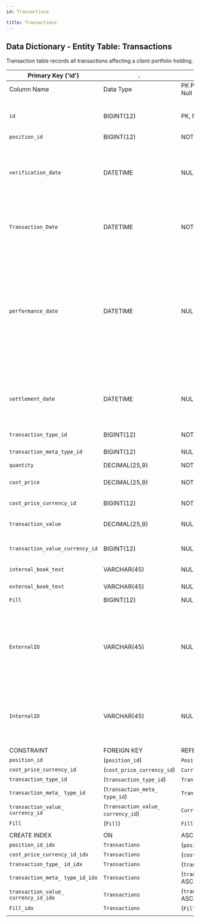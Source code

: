 ```yaml
---
id: Transactions

title: Transactions
---
```


## Data Dictionary - Entity Table: Transactions

Transaction table records all transactions affecting a client portfolio holding.		


| Primary Key ('id')|.|ENGINE = InnoDB|.|.|
|---|---|---|---|---|
|Column Name|Data Type|PK Primary Key, NN-Not Null, Null|Example|Comments|
||
|`id`|BIGINT(12)|PK, NN|1|PrimaryKey-ID,(auto creates)Contains the transactions|
|`position_id` |BIGINT(12)|NOT NULL|1|ID of the position|
|`verification_date`|DATETIME|NULL|10/10/2020  12:30:00 PM|Verification Date (Completion date of the entire trade verification process incl. confirmation, affirmation and allocation)|
|`Transaction_Date`|DATETIME|NOT NULL |10/10/2020  12:30:00 PM|Trade Date (Execution date of the trade, relevant for tax rules and holding periods)|
|`performance_date`|DATETIME|NULL|10/10/2020  12:30:00 PM|Performance Date (date from which performance should be calculated - custodians are mostly settlement oriented while most performance reporting systems are trade date oriented)|
|`settlement_date`|DATETIME|NULL|10/10/2020  12:30:00 PM|Settlement Date (relevant for brokers re funding of trades and to determine legal ownership)|
|`transaction_type_id`|BIGINT(12)|NOT NULL |1|ID of the transaction type|
|`transaction_meta_type_id`|BIGINT(12)|NULL|1|ID of the meta type|
|`quantity`|DECIMAL(25,9)|NOT NULL |2000|quantity traded|
|`cost_price`|DECIMAL(25,9)|NOT NULL |12|Average execution price for transaction|
|`cost_price_currency_id`|BIGINT(12)|NOT NULL |1|ID of the cost price currency|
|`transaction_value`|DECIMAL(25,9)|NULL |24000|Transaction value in trade currency|
|`transaction_value_currency_id`|BIGINT(12)|NULL |1|Currency ID of Transaction value|
|`internal_book_text`|VARCHAR(45)|NULL |A123|Internal booking text|
|`external_book_text`|VARCHAR(45)|NULL |B123|External booking text|
|`Fill` |BIGINT(12)|NULL |1|Filling order id|
|`ExternalID`|VARCHAR(45)|NULL |1|External transaction id (e.g. from trading or corporate actions system). Where present should match a corresponding row in the Order table.|
|`InternalID`|VARCHAR(45)|NULL |1|Internal transaction id. Where present should match a corresponding row in the Order table.|
||
|CONSTRAINT|FOREIGN KEY|REFERENCES|ON DELETE|ON UPDATE|
|`position_id`|(`position_id`)|`Position`(`id`)| NO ACTION|NO ACTION|
|`cost_price_currency_id`|(`cost_price_currency_id`)|`Currency` (`id`)| NO ACTION|NO ACTION|
|`transaction_type_id`|(`transaction_type_id`)|`Transaction_Type`(`id`)| NO ACTION|NO ACTION|
|`transaction_meta_ type_id`|(`transaction_meta_ type_id`)|`Transaction_Meta_Type` (`id`)| NO ACTION|NO ACTION|
|`transaction_value_ currency_id`|(`transaction_value_ currency_id`)|`Currency` (`id`)| NO ACTION|NO ACTION|
|`Fill`|(`Fill`)|`Fill` (`id`)| NO ACTION|NO ACTION|
||
|CREATE INDEX|ON|ASC|VISABLE|.|
|`position_id_idx`|`Transactions`|(`position_id` ASC)| VISIBLE|.|
|`cost_price_currency_id_idx`|`Transactions`|(`cost_price_currency_id` ASC)| VISIBLE|.|
|`transaction_type_ id_idx`|`Transactions `|(`transaction_type_id` ASC)| VISIBLE|.|  
|`transaction_meta_ type_id_idx`|`Transactions `|(`transaction_meta_type_id` ASC)| VISIBLE|.|
|`transaction_value_ currency_id_idx`|`Transactions `|(`transaction_value_currency_id` ASC)| VISIBLE|.|
|`Fill_idx`|`Transactions `|(`Fill` ASC)| VISIBLE|.|  
||
